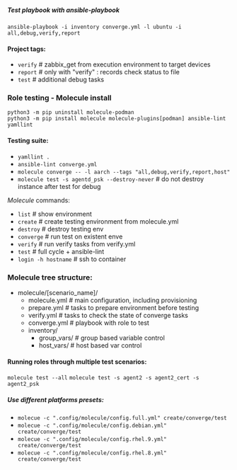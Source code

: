 ##### Test playbook with ansible-playbook
```
ansible-playbook -i inventory converge.yml -l ubuntu -i all,debug,verify,report
```
#### Project tags:

- `verify` # zabbix_get from execution environment to target devices
- `report` # only with "verify" : records check status to file
- `test` # additional debug tasks

### Role testing - Molecule install
```
python3 -m pip uninstall molecule-podman
python3 -m pip install molecule molecule-plugins[podman] ansible-lint yamllint
```
#### Testing suite:

- `yamllint .`
- `ansible-lint converge.yml`
- `molecule converge -- -l aarch --tags "all,debug,verify,report,host"`
- `molecule test -s agentd_psk --destroy-never`   # do not destroy instance after test for debug

*Molecule* commands:
- `list`		# show environment
- `create`		# create testing environment from molecule.yml
- `destroy`		# destroy testing env
- `converge`	# run test on existent enve
- `verify`		# run verify tasks from verify.yml
- `test`		# full cycle + ansible-lint
- `login -h hostname`	# ssh to container

### Molecule tree structure:


- molecule/[scenario_name]/
	- molecule.yml	# main configuration, including provisioning
	- prepare.yml		# tasks to prepare environment before testing
	- verify.yml		# tasks to check the state of converge tasks
	- converge.yml	# playbook with role to test
	-  inventory/
		- group_vars/	# group based variable control
		- host_vars/  # host based var control

#### Running roles through multiple test scenarios:

```molecule test --all```
```molecule test -s agent2 -s agent2_cert -s agent2_psk```

##### Use different platforms presets:

- `molecue -c ".config/molecule/config.full.yml" create/converge/test`
- `molecue -c ".config/molecule/config.debian.yml" create/converge/test`
- `molecue -c ".config/molecule/config.rhel.9.yml" create/converge/test`
- `molecue -c ".config/molecule/config.rhel.8.yml" create/converge/test`
